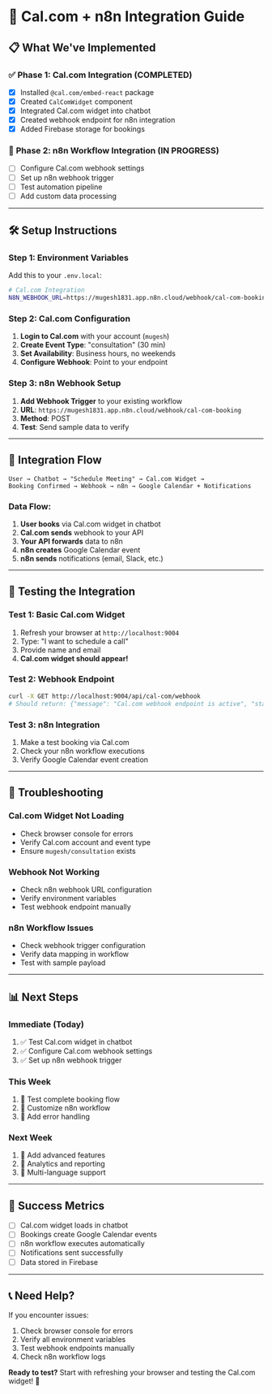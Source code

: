 # 🚀 Cal.com + n8n Integration Guide

## 📋 **What We've Implemented**

### ✅ **Phase 1: Cal.com Integration (COMPLETED)**
- [x] Installed `@cal.com/embed-react` package
- [x] Created `CalComWidget` component
- [x] Integrated Cal.com widget into chatbot
- [x] Created webhook endpoint for n8n integration
- [x] Added Firebase storage for bookings

### 🔄 **Phase 2: n8n Workflow Integration (IN PROGRESS)**
- [ ] Configure Cal.com webhook settings
- [ ] Set up n8n webhook trigger
- [ ] Test automation pipeline
- [ ] Add custom data processing

---

## 🛠️ **Setup Instructions**

### **Step 1: Environment Variables**
Add this to your `.env.local`:

```bash
# Cal.com Integration
N8N_WEBHOOK_URL=https://mugesh1831.app.n8n.cloud/webhook/cal-com-booking
```

### **Step 2: Cal.com Configuration**
1. **Login to Cal.com** with your account (`mugesh`)
2. **Create Event Type**: "consultation" (30 min)
3. **Set Availability**: Business hours, no weekends
4. **Configure Webhook**: Point to your endpoint

### **Step 3: n8n Webhook Setup**
1. **Add Webhook Trigger** to your existing workflow
2. **URL**: `https://mugesh1831.app.n8n.cloud/webhook/cal-com-booking`
3. **Method**: POST
4. **Test**: Send sample data to verify

---

## 🔗 **Integration Flow**

```
User → Chatbot → "Schedule Meeting" → Cal.com Widget → 
Booking Confirmed → Webhook → n8n → Google Calendar + Notifications
```

### **Data Flow:**
1. **User books** via Cal.com widget in chatbot
2. **Cal.com sends** webhook to your API
3. **Your API forwards** data to n8n
4. **n8n creates** Google Calendar event
5. **n8n sends** notifications (email, Slack, etc.)

---

## 🧪 **Testing the Integration**

### **Test 1: Basic Cal.com Widget**
1. Refresh your browser at `http://localhost:9004`
2. Type: "I want to schedule a call"
3. Provide name and email
4. **Cal.com widget should appear!**

### **Test 2: Webhook Endpoint**
```bash
curl -X GET http://localhost:9004/api/cal-com/webhook
# Should return: {"message": "Cal.com webhook endpoint is active", "status": "ready"}
```

### **Test 3: n8n Integration**
1. Make a test booking via Cal.com
2. Check your n8n workflow executions
3. Verify Google Calendar event creation

---

## 🔧 **Troubleshooting**

### **Cal.com Widget Not Loading**
- Check browser console for errors
- Verify Cal.com account and event type
- Ensure `mugesh/consultation` exists

### **Webhook Not Working**
- Check n8n webhook URL configuration
- Verify environment variables
- Test webhook endpoint manually

### **n8n Workflow Issues**
- Check webhook trigger configuration
- Verify data mapping in workflow
- Test with sample payload

---

## 📊 **Next Steps**

### **Immediate (Today)**
1. ✅ Test Cal.com widget in chatbot
2. ✅ Configure Cal.com webhook settings
3. ✅ Set up n8n webhook trigger

### **This Week**
1. 🔄 Test complete booking flow
2. 🔄 Customize n8n workflow
3. 🔄 Add error handling

### **Next Week**
1. 🚀 Add advanced features
2. 🚀 Analytics and reporting
3. 🚀 Multi-language support

---

## 🎯 **Success Metrics**

- [ ] Cal.com widget loads in chatbot
- [ ] Bookings create Google Calendar events
- [ ] n8n workflow executes automatically
- [ ] Notifications sent successfully
- [ ] Data stored in Firebase

---

## 📞 **Need Help?**

If you encounter issues:
1. Check browser console for errors
2. Verify all environment variables
3. Test webhook endpoints manually
4. Check n8n workflow logs

**Ready to test?** Start with refreshing your browser and testing the Cal.com widget! 🚀
